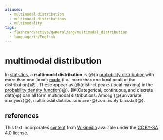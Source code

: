 ```yaml
---
aliases:
  - multimodal distribution
  - multimodal distributions
  - multimodality
tags:
  - flashcard/active/general/eng/multimodal_distribution
  - language/in/English
---
```


# multimodal distribution

In [statistics](statistics.md), a __multimodal__ __distribution__ is {@{a [probability distribution](probability%20distribution.md) with more than one (local) [mode](mode%20(statistics).md) (i.e., more than one local peak of the distribution)}@}. These appear as {@{distinct peaks (local maxima) in the [probability density function](probability%20density%20function.md)}@}. {@{Categorical, continuous, and discrete data}@} can all form multimodal distributions. Among {@{univariate analyses}@}, multimodal distributions are {@{commonly bimodal}@}. <!--SR:!2026-02-11,360,290!2025-10-18,274,290!2025-05-25,185,310!2026-02-10,359,290!2025-07-31,256,330-->

## references

This text incorporates [content](https://en.wikipedia.org/wiki/multimodal_distribution) from [Wikipedia](Wikipedia.md) available under the [CC BY-SA 4.0](https://creativecommons.org/licenses/by-sa/4.0/) license.
